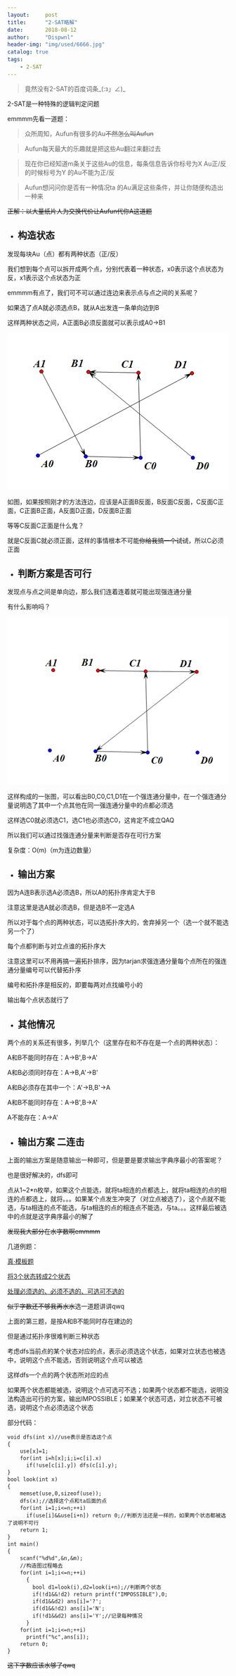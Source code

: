 ```yaml
---
layout:     post
title:      "2-SAT略解"
date:       2018-08-12
author:     "Dispwnl"
header-img: "img/used/6666.jpg"
catalog: true
tags:
    - 2-SAT
---
```

>竟然没有2-SAT的百度词条_(:з」∠)_

2-SAT是一种特殊的逻辑判定问题

emmmm先看一道题：
>众所周知，Aufun有很多的Au~~不然怎么叫Aufun~~

>Aufun每天最大的乐趣就是把这些Au翻过来翻过去

>现在你已经知道m条关于这些Au的信息，每条信息告诉你标号为X Au正/反的时候标号为Y 的Au不能为正/反

>Aufun想问问你是否有一种情况ta 的Au满足这些条件，并让你随便构造出一种来

~~正解：以大量纸片人为交换代价让Aufun代你A这道题~~

- ## 构造状态

发现每块Au（点）都有两种状态（正/反）

我们想到每个点可以拆开成两个点，分别代表着一种状态，x0表示这个点状态为反，x1表示这个点状态为正

emmmm有点了，我们可不可以通过连边来表示点与点之间的关系呢？

如果选了点A就必须选点B，就从A出发连一条单向边到B

这样两种状态之间，A正面B必须反面就可以表示成A0->B1

![](/img/study/2-sat.png)

如图，如果按照刚才的方法连边，应该是A正面B反面，B反面C反面，C反面C正面，C正面B正面，A反面D正面，D反面B正面

等等C反面C正面是什么鬼？

就是C反面C就必须正面，这样的事情根本不可能~~你给我搞一个试试~~，所以C必须正面

- ## 判断方案是否可行

发现点与点之间是单向边，那么我们连着连着就可能出现强连通分量

有什么影响吗？

![](/img/study/2-sat1.png)

这样构成的一张图，可以看出B0,C0,C1,D1在一个强连通分量中，在一个强连通分量说明选了其中一个点其他在同一强连通分量中的点都必须选

这样选C0就必须选C1，选C1也必须选C0，这肯定不成立QAQ

所以我们可以通过找强连通分量来判断是否存在可行方案

复杂度：O(m)（m为连边数量）

- ## 输出方案

因为A连B表示选A必须选B，所以A的拓扑序肯定大于B

注意这里是选A就必须选B，但是选B不一定选A

所以对于每个点的两种状态，可以选拓扑序大的，舍弃掉另一个（选一个就不能选另一个了）

每个点都判断与对立点谁的拓扑序大

注意这里可以不用再搞一遍拓扑排序，因为tarjan求强连通分量每个点所在的强连通分量编号可以代替拓扑序

编号和拓扑序是相反的，即要每两对点找编号小的

输出每个点状态就行了

- ## 其他情况

两个点的关系还有很多，列举几个（这里存在和不存在是一个点的两种状态）：

A和B不能同时存在：A->B',B->A'

A和B必须同时存在：A->B,A'->B'

A和B必须存在其中一个：A'->B,B'->A

A和B不能同时存在：A->B',B->A'

A不能存在：A->A'

- ## 输出方案 二连击

上面的输出方案是随意输出一种即可，但是要是要求输出字典序最小的答案呢？

也是很好解决的，dfs即可

点从1~2*n枚举，如果这个点能选，就将ta相连的点都选上，就将ta相连的点的相连的点都选上，就将。。。如果某个点发生冲突了（对立点被选了），这个点就不能选，与ta相连的点不能选，与ta相连的点的相连点不能选，与ta。。。这样最后被选中的点就是这字典序最小的解了

~~发现我大部分在水字数啊emmmm~~

几道例题：

[真·模板题](https://www.luogu.org/problemnew/show/P4782)

[将3个状态转成2个状态](https://www.luogu.org/problemnew/show/P3825)

[处理必须选的、必须不选的、可选可不选的](http://hzwer.com/5711.html)

~~似乎字数还不够我再水水~~选一道题讲讲qwq

上面的第三题，是按A和B不能同时存在建边的

但是通过拓扑序很难判断三种状态

考虑dfs当前点的某个状态对应的点，表示必须选这个状态，如果对立状态也被选中，说明这个点不能选，否则说明这个点可以被选

这样dfs一个点的两个状态所对应的点

如果两个状态都能被选，说明这个点可选可不选；如果两个状态都不能选，说明没法构造出可行的方案，输出IMPOSSIBLE；如果某个状态可选，对立状态不可被选，说明这个点必须选这个状态

部分代码：
```
void dfs(int x)//use表示是否选这个点
{
	use[x]=1;
	for(int i=h[x];i;i=c[i].x)
	  if(!use[c[i].y]) dfs(c[i].y);
}
bool look(int x)
{
	memset(use,0,sizeof(use));
	dfs(x);//选择这个点和ta后面的点
	for(int i=1;i<=n;++i)
	  if(use[i]&&use[i+n]) return 0;//判断方法还是一样的，如果两个状态都被选了说明不可行
	return 1;
}
int main()
{
	scanf("%d%d",&n,&m);
	//构造图过程略去
	for(int i=1;i<=n;++i)
	  {
	  	bool d1=look(i),d2=look(i+n);//判断两个状态
	  	if(!d1&&!d2) return printf("IMPOSSIBLE"),0;
	  	if(d1&&d2) ans[i]='?';
	  	if(d1&&!d2) ans[i]='N';
	  	if(!d1&&d2) ans[i]='Y';//记录每种情况
	  }
    for(int i=1;i<=n;++i)
      printf("%c",ans[i]);
	return 0;
}
```
~~这下字数应该水够了qwq~~
